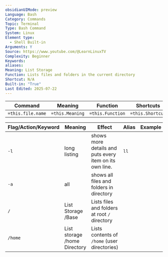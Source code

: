 ```yaml
---
obsidianUIMode: preview
Language: Bash
Category: Commands
Topic: Terminal
Type: Bash Command
System: Linux
Element type:
  - Shell Built-in
Arguments: Y
Source: https://www.youtube.com/@LearnLinuxTV
Complexity: Beginner
Keywords: 
aliases: 
Meaning: List Storage
Function: Lists files and folders in the current directory
Shortcut: N/A
Built-in: "True"
Last Edited: 2025-07-22
---
```

| Command           | Meaning         | Function         | Shortcuts        |
| ----------------- | --------------- | ---------------- | ---------------- |
| `=this.file.name` | `=this.Meaning` | `=this.Function` | `=this.Shortcut` |

| Flag/Action/Keyword | Meaning                      | Effect                                                  | Alias | Example |
| ------------------- | ---------------------------- | ------------------------------------------------------- | ----- | ------- |
| `-l`                | long listing                 | shows more details and puts every item on its own line. | `ll`  |         |
| `-a`                | all                          | shows all files and folders in directory                |       |         |
| `/`                 | List Storage /Base           | Lists files and folders at root `/` directory           |       |         |
| `/home`             | List storage /home Directory | Lists contents of `/home` (user directories)            |       |         |
